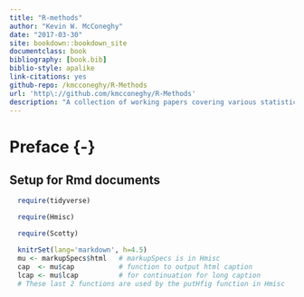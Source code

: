 ```yaml
--- 
title: "R-methods"
author: "Kevin W. McConeghy"
date: "2017-03-30"
site: bookdown::bookdown_site
documentclass: book
bibliography: [book.bib]
biblio-style: apalike
link-citations: yes
github-repo: /kmcconeghy/R-Methods
url: 'http\://github.com/kmcconeghy/R-Methods'
description: "A collection of working papers covering various statistical, analytical or causal inference problems."
---
```


# Preface {-}

## Setup for Rmd documents

```r
  require(tidyverse)
```

```r
  require(Hmisc)
```

```r
  require(Scotty)
```

```r
  knitrSet(lang='markdown', h=4.5)
  mu <- markupSpecs$html   # markupSpecs is in Hmisc
  cap  <- mu$cap           # function to output html caption
  lcap <- mu$lcap          # for continuation for long caption
  # These last 2 functions are used by the putHfig function in Hmisc
```
